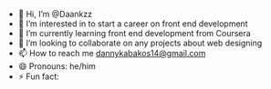 - 👋 Hi, I’m @Daankzz
- 👀 I’m interested in to start a career on front end development
- 🌱 I’m currently learning front end development from Coursera
- 💞️ I’m looking to collaborate on any projects about web designing
- 📫 How to reach me dannykabakos14@gmail.com
- 😄 Pronouns: he/him
- ⚡ Fun fact:

<!---
Daankzz/Daankzz is a ✨ special ✨ repository because its `README.md` (this file) appears on your GitHub profile.
You can click the Preview link to take a look at your changes.
--->
